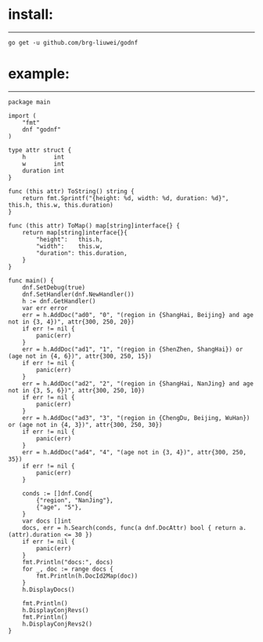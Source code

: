 # install:
---

    go get -u github.com/brg-liuwei/godnf

# example:
---

    package main
    
    import (
    	"fmt"
    	dnf "godnf"
    )
    
    type attr struct {
    	h        int
    	w        int
    	duration int
    }
    
    func (this attr) ToString() string {
    	return fmt.Sprintf("{height: %d, width: %d, duration: %d}", this.h, this.w, this.duration)
    }
    
    func (this attr) ToMap() map[string]interface{} {
    	return map[string]interface{}{
    		"height":   this.h,
    		"width":    this.w,
    		"duration": this.duration,
    	}
    }
    
    func main() {
    	dnf.SetDebug(true)
    	dnf.SetHandler(dnf.NewHandler())
    	h := dnf.GetHandler()
    	var err error
    	err = h.AddDoc("ad0", "0", "(region in {ShangHai, Beijing} and age not in {3, 4})", attr{300, 250, 20})
    	if err != nil {
    		panic(err)
    	}
    	err = h.AddDoc("ad1", "1", "(region in {ShenZhen, ShangHai}) or (age not in {4, 6})", attr{300, 250, 15})
    	if err != nil {
    		panic(err)
    	}
    	err = h.AddDoc("ad2", "2", "(region in {ShangHai, NanJing} and age not in {3, 5, 6})", attr{300, 250, 10})
    	if err != nil {
    		panic(err)
    	}
    	err = h.AddDoc("ad3", "3", "(region in {ChengDu, Beijing, WuHan}) or (age not in {4, 3})", attr{300, 250, 30})
    	if err != nil {
    		panic(err)
    	}
    	err = h.AddDoc("ad4", "4", "(age not in {3, 4})", attr{300, 250, 35})
    	if err != nil {
    		panic(err)
    	}
    
    	conds := []dnf.Cond{
    		{"region", "NanJing"},
    		{"age", "5"},
    	}
    	var docs []int
    	docs, err = h.Search(conds, func(a dnf.DocAttr) bool { return a.(attr).duration <= 30 })
    	if err != nil {
    		panic(err)
    	}
    	fmt.Println("docs:", docs)
    	for _, doc := range docs {
    		fmt.Println(h.DocId2Map(doc))
    	}
    	h.DisplayDocs()
    
    	fmt.Println()
    	h.DisplayConjRevs()
    	fmt.Println()
    	h.DisplayConjRevs2()
    }
